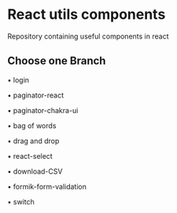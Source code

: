 # React utils components

Repository containing useful components in react

## Choose one Branch

• login

• paginator-react

• paginator-chakra-ui

• bag of words

• drag and drop

• react-select

• download-CSV

• formik-form-validation

• switch